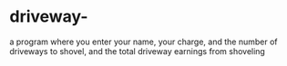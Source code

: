 # driveway-
a program where you enter your name, your charge, and the number of driveways to shovel, and the total driveway earnings from shoveling
